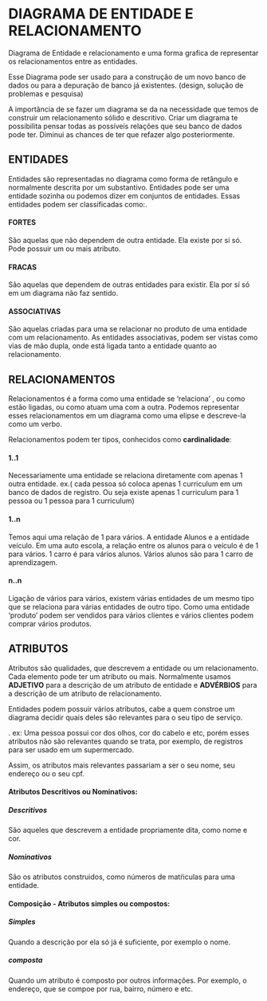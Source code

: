 # DIAGRAMA DE ENTIDADE E RELACIONAMENTO

Diagrama de Entidade e relacionamento e uma forma grafica de representar os relacionamentos entre as entidades.

Esse Diagrama pode ser usado para a construção de um novo banco de dados ou para a depuração de banco já existentes.                             (design, solução de problemas e pesquisa)

A importância de se fazer um diagrama se da na necessidade que temos de construir um relacionamento sólido e descritivo. Criar um diagrama te possibilita pensar todas as possíveis relações que seu banco de dados pode ter. Diminui as chances de ter que refazer algo posteriormente.

## ENTIDADES

Entidades são representadas no diagrama como forma de retângulo e normalmente descrita por um substantivo.
Entidades pode ser uma entidade sozinha ou podemos dizer em conjuntos de entidades. Essas entidades podem ser classificadas como:.

#### FORTES 

São aquelas que não dependem de outra entidade. Ela existe por si só. Pode possuir um ou mais atributo.

#### FRACAS 

São aquelas que dependem de outras entidades para existir. Ela por sí só em um diagrama não faz sentido.

#### ASSOCIATIVAS 

São aquelas criadas para uma se relacionar no produto de uma entidade com um relacionamento. As entidades associativas, podem ser vistas como vias de mão dupla, onde está ligada tanto a entidade quanto ao relacionamento.


## RELACIONAMENTOS

Relacionamentos é a forma como uma entidade se ‘relaciona’ , ou como estão ligadas, ou como atuam uma com a outra. Podemos representar esses     relacionamentos em um diagrama como uma elipse e descreve-la como um verbo.

Relacionamentos podem ter tipos, conhecidos como __cardinalidade__:

#### 1..1 

Necessariamente uma entidade se relaciona diretamente com apenas 1 outra entidade. ex.( cada pessoa só coloca apenas 1 curriculum em um banco de dados de registro. Ou seja existe apenas  1 curriculum para 1 pessoa ou 1 pessoa para 1 curriculum)

#### 1..n  

Temos aqui uma relação de 1 para vários. A entidade Alunos e a entidade veículo. Em uma auto escola, a relação entre os alunos para o veículo é  de 1 para vários.  1 carro é para vários alunos. Vários alunos são para 1 carro de aprendizagem.

#### n..n 

Ligação de vários para vários, existem várias entidades de um mesmo tipo que se relaciona para várias entidades de outro tipo. Como uma          entidade ‘produto’ podem ser vendidos para vários clientes e vários clientes podem comprar vários produtos.

## ATRIBUTOS

Atributos são qualidades, que descrevem a entidade ou um relacionamento. Cada elemento pode ter um atributo ou mais. Normalmente usamos          __ADJETIVO__ para a descrição de um atributo de entidade e __ADVÉRBIOS__ para a descrição de um atributo de relacionamento.

Entidades podem possuir vários atributos, cabe a quem constroe um diagrama decidir quais deles são relevantes para o seu tipo de serviço.        

. ex: Uma pessoa possui cor dos olhos, cor do cabelo e etc, porém esses atributos não são relevantes quando se trata, por exemplo, de registros  
para ser usado em um supermercado. 

Assim, os atributos mais relevantes passariam a ser o seu nome, seu endereço ou o seu cpf.

#### Atributos Descritivos ou Nominativos:

##### Descritivos

São aqueles que descrevem a entidade propriamente dita, como nome e cor.

##### Nominativos 

São os atributos construidos, como números de matŕiculas para uma entidade.

#### Composição - Atributos simples ou compostos:

##### Simples 

Quando a descrição por ela só já é suficiente, por exemplo o nome.

##### composta 

Quando um atributo é composto por outros informações. Por exemplo, o endereço, que se compoe por rua, bairro, número e etc.
